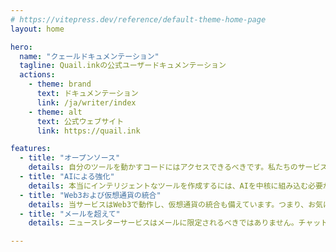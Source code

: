 ```yaml
---
# https://vitepress.dev/reference/default-theme-home-page
layout: home

hero:
  name: "クェールドキュメンテーション"
  tagline: Quail.inkの公式ユーザードキュメンテーション
  actions:
    - theme: brand
      text: ドキュメンテーション
      link: /ja/writer/index
    - theme: alt
      text: 公式ウェブサイト
      link: https://quail.ink

features:
  - title: "オープンソース"
    details: 自分のツールを動かすコードにはアクセスできるべきです。私たちのサービスでは、常に裏側で何が起こっているかを確認できると安心して利用できます。
  - title: "AIによる強化"
    details: 本当にインテリジェントなツールを作成するには、AIを中核に組み込む必要があることを理解していました。
  - title: "Web3および仮想通貨の統合"
    details: 当サービスはWeb3で動作し、仮想通貨の統合も備えています。つまり、お気に入りの仮想通貨で当サービスを支払うことも、コミュニティへの貢献に対する報酬として利用することもできます。
  - title: "メールを超えて"
    details: ニュースレターサービスはメールに限定されるべきではありません。チャットアプリやソーシャルネットワークなど、どこにいても観客とつながることができます。

---
```

